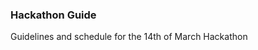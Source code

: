 ### Hackathon Guide
Guidelines and schedule for the 14th of March Hackathon

[The Hackathon Web App]: http://www.usiuhackathon.me "The Hackathon Web App"
